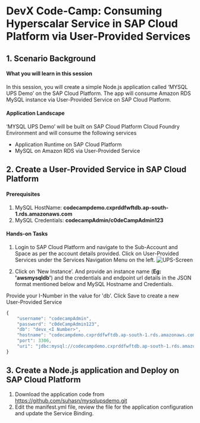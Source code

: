 # DevX Code-Camp: Consuming Hyperscalar Service in SAP Cloud Platform via User-Provided Services

## 1. Scenario Background
#### What you will learn in this session

In this session, you will create a simple Node.js application called ‘MYSQL UPS Demo’ on the SAP Cloud Platform. The app will consume Amazon RDS MySQL instance via User-Provided Service on SAP Cloud Platform.

#### Application Landscape

‘MYSQL UPS Demo’ will be built on SAP Cloud Platform Cloud Foundry Environment and will consume the following services
* Application Runtime on SAP Cloud Platform
* MySQL on Amazon RDS via User-Provided Service

## 2.  Create a User-Provided Service in SAP Cloud Platform
#### Prerequisites
1. MySQL HostName: **codecampdemo.cxprddfwftdb.ap-south-1.rds.amazonaws.com**
2. MySQL Credentials: **codecampAdmin/c0deCampAdmin123**

#### Hands-on Tasks
1. Login to SAP Cloud Platform and navigate to the Sub-Account and Space as per the account details provided. Click on User-Provided Services under the Services Navigation Menu on the left.
![UPS-Screen](https://blogs.sap.com/wp-content/uploads/2019/07/34-2.png)
  
2. Click on ‘New Instance’. And provide an instance name (**Eg: 'awsmysqldb'**) and the credentials and endpoint url details in the JSON format mentioned below and MySQL Hostname and Credentials. 

Provide your I-Number in the value for 'db'. Click Save to create a new User-Provided Service

```javascript
{
	"username": "codecampAdmin",
	"password": "c0deCampAdmin123",
	"db": "devx_<I Number>",
	"hostname": "codecampdemo.cxprddfwftdb.ap-south-1.rds.amazonaws.com",
	"port": 3306,
	"uri": "jdbc:mysql://codecampdemo.cxprddfwftdb.ap-south-1.rds.amazonaws.com:3306/"
}
```
## 3.  Create a Node.js application and Deploy on SAP Cloud Platform
1. Download the application code from https://github.com/suhasn/mysqlupsdemo.git
2. Edit the manifest.yml file, review the file for the application configuration and update the Service Binding.
 
